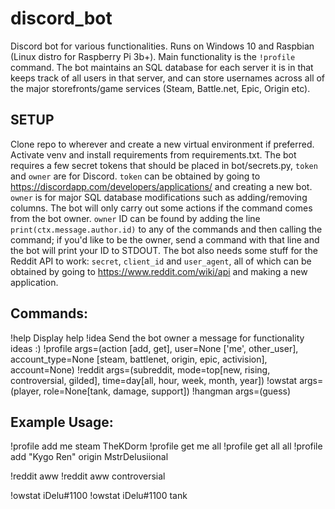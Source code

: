 # discord_bot
Discord bot for various functionalities. Runs on Windows 10 and Raspbian (Linux distro for Raspberry Pi 3b+). Main functionality is the `!profile` command. The bot maintains an SQL database for each server it is in that keeps track of all users in that server, and can store usernames across all of the major storefronts/game services (Steam, Battle.net, Epic, Origin etc). 

## SETUP

Clone repo to wherever and create a new virtual environment if preferred. Activate venv and install requirements from requirements.txt. The bot requires a few secret tokens that should be placed in bot/secrets.py, `token` and `owner` are for Discord. `token` can be obtained by going to https://discordapp.com/developers/applications/ and creating a new bot. `owner` is for major SQL database modifications such as adding/removing columns. The bot will only carry out some actions if the command comes from the bot owner. `owner` ID can be found by adding the line `print(ctx.message.author.id)` to any of the commands and then calling the command; if you'd like to be the owner, send a command with that line and the bot will print your ID to STDOUT. The bot also needs some stuff for the Reddit API to work: `secret`, `client_id` and `user_agent`, all of which can be obtained by going to https://www.reddit.com/wiki/api and making a new application. 

## Commands:

!help                    Display help
!idea                    Send the bot owner a message for functionality ideas :)
!profile args=(action [add, get], user=None ['me', other_user], account_type=None [steam, battlenet, origin, epic, activision], account=None)
!reddit args=(subreddit, mode=top[new, rising, controversial, gilded], time=day[all, hour, week, month, year])
!owstat args=(player, role=None[tank, damage, support])
!hangman args=(guess)

## Example Usage:
!profile add me steam TheKDorm
!profile get me all
!profile get all all
!profile add "Kygo Ren" origin MstrDelusiional

!reddit aww
!reddit aww controversial

!owstat iDelu#1100
!owstat iDelu#1100 tank

